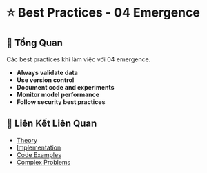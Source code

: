 # ⭐ Best Practices - 04 Emergence

## 🎯 Tổng Quan

Các best practices khi làm việc với 04 emergence.

- **Always validate data**
- **Use version control**
- **Document code and experiments**
- **Monitor model performance**
- **Follow security best practices**

## 🔗 Liên Kết Liên Quan

- [Theory](./THEORY_04_emergence.md)
- [Implementation](./IMPLEMENTATION_04_emergence.md)
- [Code Examples](./CODE_EXAMPLES_04_emergence.md)
- [Complex Problems](./COMPLEX_PROBLEMS.md)
